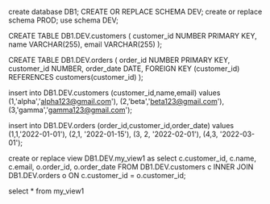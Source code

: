 create database DB1;
CREATE OR REPLACE SCHEMA DEV;
create or replace schema PROD;
use schema DEV;

CREATE TABLE DB1.DEV.customers (
  customer_id NUMBER PRIMARY KEY,
  name VARCHAR(255),
  email VARCHAR(255)
);

CREATE TABLE DB1.DEV.orders (
  order_id NUMBER PRIMARY KEY,
  customer_id NUMBER,
  order_date DATE,
  FOREIGN KEY (customer_id) REFERENCES customers(customer_id)
);

insert into DB1.DEV.customers (customer_id,name,email)
values 
(1,'alpha','alpha123@gmail.com'),
(2,'beta','beta123@gmail.com'),
(3,'gamma','gamma123@gmail.com');

insert into DB1.DEV.orders (order_id,customer_id,order_date)
values
(1,1,'2022-01-01'),
(2,1, '2022-01-15'),
(3, 2, '2022-02-01'),
(4,3, '2022-03-01');

create or replace view DB1.DEV.my_view1 as
select c.customer_id, c.name, c.email, o.order_id, o.order_date
FROM DB1.DEV.customers c
INNER JOIN DB1.DEV.orders o ON c.customer_id = o.customer_id;

select * from my_view1